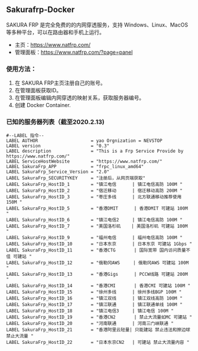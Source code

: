 ## Sakurafrp-Docker

SAKURA FRP 是完全免费的的内网穿透服务，支持 Windows、Linux、MacOS 等多种平台，可以在路由器和手机上运行。

 - 主页：https://www.natfrp.com/    
 - 管理面板：https://www.natfrp.com/?page=panel

### 使用方法：

1. 在 SAKURA FRP主页注册自己的账号。
2. 在管理面板获取ID。
3. 在管理面板编辑内网穿透的映射关系，获取服务器编号。
4. 创建 Docker Container.

### 已知的服务器列表（截至2020.2.13)

```
#--LABEL 指令--
LABEL AUTHOR                    = yao Orgnization = NEVSTOP
LABEL version                   = "0.3"
LABEL description               = "This is a Frp Service Provide by https://www.natfrp.com/"
LABEL ServiceHostWebsite        = "https://www.natfrp.com/"
LABEL SakuraFrp_APP             = "frpc_linux_amd64"
LABEL SakuraFrp_Service_Version = "2.0"
LABEL SakuraFrp_SECURITYKEY     = "注册后，从网页端获取"
LABEL SakuraFrp_HostID_1        = "镇江电信      | 镇江电信高防 100M "
LABEL SakuraFrp_HostID_2        = "宿迁移动      | 宿迁移动高防 200M "
LABEL SakuraFrp_HostID_3        = "枣庄多线      | 北方联通移动推荐使用 150M "
LABEL SakuraFrp_HostID_5        = "香港DMIT      | 香港DMIT 可建站 100M "
LABEL SakuraFrp_HostID_6        = "镇江电信2     | 镇江电信高防 100M "
LABEL SakuraFrp_HostID_7        = "美国洛杉矶    | 美国洛杉矶 可建站 100M "
LABEL SakuraFrp_HostID_9        = "福州电信      | 福州电信高防 100M "
LABEL SakuraFrp_HostID_10       = "日本东京      | 日本东京 可建站 1Gbps "
LABEL SakuraFrp_HostID_11       = "香港CTG       | 国际宽带 国内访问质量不佳 可建站 "
LABEL SakuraFrp_HostID_12       = "俄勒冈AWS     | 俄勒冈AWS 可建站 100M "
LABEL SakuraFrp_HostID_13       = "香港Gigs      | PCCW线路 可建站 200M "
LABEL SakuraFrp_HostID_14       = "香港CMI       | 香港CMI 可建站 100M "
LABEL SakuraFrp_HostID_15       = "徐州多线      | 徐州多线BGP 100M "
LABEL SakuraFrp_HostID_16       = "镇江双线      | 镇江双线高防 100M "
LABEL SakuraFrp_HostID_17       = "镇江联通      | 镇江联通单线 100M "
LABEL SakuraFrp_HostID_18       = "镇江电信3     | 镇江电信 100M "
LABEL SakuraFrp_HostID_19       = "香港CN2       | 禁止大流量如MC 可建站 "
LABEL SakuraFrp_HostID_20       = "河南联通      | 河南三门峡联通 "
LABEL SakuraFrp_HostID_21       = "香港阿里云轻量| 只能建站 禁止违法和擦边球 禁止大流量 "
LABEL SakuraFrp_HostID_22       = "日本东京CN2   | 可建站 禁止大流量内容 "
```
